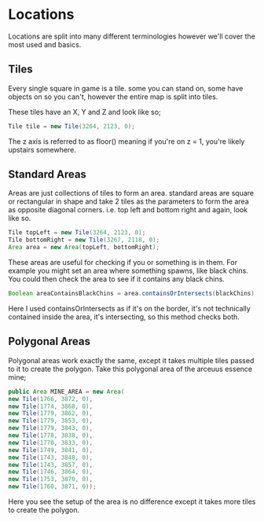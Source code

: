 # Locations

Locations are split into many different terminologies however we'll cover the most used and basics.

## Tiles

Every single square in game is a tile. some you can stand on, some have objects on so you can't, however the entire map is split into tiles.

These tiles have an X, Y and Z and look like so;

```java
Tile tile = new Tile(3264, 2123, 0);
```
The z axis is referred to as floor() meaning if you're on z = 1, you're likely upstairs somewhere.

## Standard Areas

Areas are just collections of tiles to form an area. standard areas are square or rectangular in shape and take 2 tiles as the parameters to form the area as opposite diagonal corners.
i.e. top left and bottom right and again, look like so.

```java
Tile topLeft = new Tile(3264, 2123, 0);
Tile bottomRight = new Tile(3267, 2118, 0);
Area area = new Area(topLeft, bottomRight);
```

These areas are useful for checking if you or something is in them. For example you might set an area where something spawns, like black chins. You could then check the area to see if it contains any black chins.
```java
Boolean areaContainsBlackChins = area.containsOrIntersects(blackChins);
```

Here I used containsOrIntersects as if it's on the border, it's not technically contained inside the area, it's intersecting, so this method checks both.

## Polygonal Areas

Polygonal areas work exactly the same, except it takes multiple tiles passed to it to create the polygon.
Take this polygonal area of the arceuus essence mine;
```java
public Area MINE_AREA = new Area(
new Tile(1766, 3872, 0),
new Tile(1774, 3868, 0),
new Tile(1779, 3862, 0),
new Tile(1779, 3853, 0),
new Tile(1779, 3843, 0),
new Tile(1778, 3838, 0),
new Tile(1770, 3833, 0),
new Tile(1749, 3841, 0),
new Tile(1743, 3848, 0),
new Tile(1743, 3857, 0),
new Tile(1746, 3864, 0),
new Tile(1753, 3870, 0),
new Tile(1760, 3871, 0));
```
Here you see the setup of the area is no difference except it takes more tiles to create the polygon.